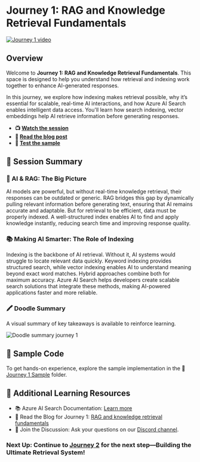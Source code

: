 # Journey 1: RAG and Knowledge Retrieval Fundamentals

[![Journey 1 video](https://github.com/user-attachments/assets/90942e69-78b5-4e47-a6b9-adc1c52b5a8d)](https://aka.ms/rag-time/journey1)

## Overview

Welcome to **Journey 1: RAG and Knowledge Retrieval Fundamentals**. This space is designed to help you understand how retrieval and indexing work together to enhance AI-generated responses.

In this journey, we explore how indexing makes retrieval possible, why it’s essential for scalable, real-time AI interactions, and how Azure AI Search enables intelligent data access. You'll learn how search indexing, vector embeddings help AI retrieve information before generating responses.

* **📺 [Watch the session](https://aka.ms/rag-time/journey1)**
* **📝 [Read the blog post](https://aka.ms/rag-time/journey1-blog)**
* **🚀 [Test the sample](./sample/)**

## 🎥 Session Summary

### 🎥 AI & RAG: The Big Picture

AI models are powerful, but without real-time knowledge retrieval, their responses can be outdated or generic. RAG bridges this gap by dynamically pulling relevant information before generating text, ensuring that AI remains accurate and adaptable. But for retrieval to be efficient, data must be properly indexed. A well-structured index enables AI to find and apply knowledge instantly, reducing search time and improving response quality.

### 📚 Making AI Smarter: The Role of Indexing

Indexing is the backbone of AI retrieval. Without it, AI systems would struggle to locate relevant data quickly. Keyword indexing provides structured search, while vector indexing enables AI to understand meaning beyond exact word matches. Hybrid approaches combine both for maximum accuracy. Azure AI Search helps developers create scalable search solutions that integrate these methods, making AI-powered applications faster and more reliable.

### 🖍 Doodle Summary

A visual summary of key takeaways is available to reinforce learning.

![Doodle summary journey 1](./../images/visuals/J1-recap.png)

## 📂 Sample Code

To get hands-on experience, explore the sample implementation in the 📂 [Journey 1 Sample](./sample/) folder.

## 🔗 Additional Learning Resources
- 📚 Azure AI Search Documentation: [Learn more](https://learn.microsoft.com/en-us/azure/search/)
- 📝 Read the Blog for Journey 1: [RAG and knowledge retrieval fundamentals](https://aka.ms/rag-time/journey1-blog)
- 💬 Join the Discussion: Ask your questions on our [Discord channel](https://aka.ms/rag-time/discord).

### Next Up: Continue to [Journey 2](./../Journey%202%20-%20Build%20the%20Ultimate%20Retrieval%20System%20for%20RAG/) for the next step—Building the Ultimate Retrieval System!
